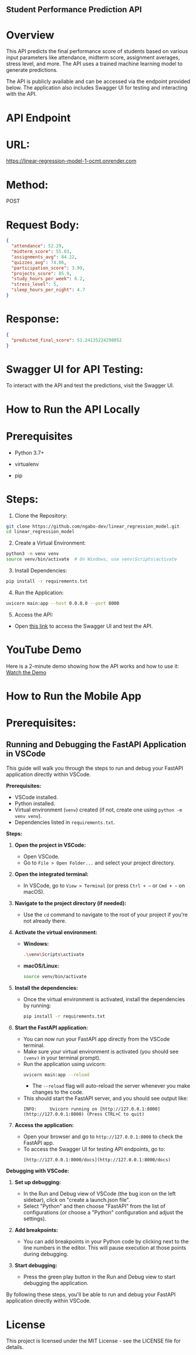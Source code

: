 ## Student Performance Prediction API


# Overview

This API predicts the final performance score of students based on various input parameters like attendance, midterm score, assignment averages, stress level, and more. The API uses a trained machine learning model to generate predictions.

The API is publicly available and can be accessed via the endpoint provided below. The application also includes Swagger UI for testing and interacting with the API.

# API Endpoint
# URL:
https://linear-regression-model-1-ocmt.onrender.com

# Method:
POST

# Request Body:
```json
{
  "attendance": 52.29,
  "midterm_score": 55.03,
  "assignments_avg": 84.22,
  "quizzes_avg": 74.06,
  "participation_score": 3.99,
  "projects_score": 85.9,
  "study_hours_per_week": 6.2,
  "stress_level": 5,
  "sleep_hours_per_night": 4.7
}   
```

# Response:

```json
{
  "predicted_final_score": 51.24135224298052
}
```

# Swagger UI for API Testing:
To interact with the API and test the predictions, visit the Swagger UI.

# How to Run the API Locally
# Prerequisites

* Python 3.7+

* virtualenv

* pip

# Steps:

1. Clone the Repository:
```bash
git clone https://github.com/ngabo-dev/linear_regression_model.git
cd linear_regression_model
```

2. Create a Virtual Environment:

```bash
python3 -m venv venv
source venv/bin/activate  # On Windows, use venv\Scripts\activate
```

3. Install Dependencies:

```bash
pip install -r requirements.txt
```
4. Run the Application:

```bash
uvicorn main:app --host 0.0.0.0 --port 8000
```

5. Access the API:

* Open [this link](https://linear-regression-model-1-ocmt.onrender.com/docs) to access the Swagger UI and test the API.


# YouTube Demo
Here is a 2-minute demo showing how the API works and how to use it:
[Watch the Demo](https://youtu.be/scfHtIz0vD4)

# How to Run the Mobile App
# Prerequisites:

## Running and Debugging the FastAPI Application in VSCode

This guide will walk you through the steps to run and debug your FastAPI application directly within VSCode.

**Prerequisites:**

* VSCode installed.
* Python installed.
* Virtual environment (`venv`) created (if not, create one using `python -m venv venv`).
* Dependencies listed in `requirements.txt`.

**Steps:**

1.  **Open the project in VSCode:**
    * Open VSCode.
    * Go to `File > Open Folder...` and select your project directory.

2.  **Open the integrated terminal:**
    * In VSCode, go to `View > Terminal` (or press `Ctrl + ~` or `Cmd + ~` on macOS).

3.  **Navigate to the project directory (if needed):**
    * Use the `cd` command to navigate to the root of your project if you're not already there.

4.  **Activate the virtual environment:**
    * **Windows:**
        ```bash
        .\venv\Scripts\activate
        ```
    * **macOS/Linux:**
        ```bash
        source venv/bin/activate
        ```

5.  **Install the dependencies:**
    * Once the virtual environment is activated, install the dependencies by running:
        ```bash
        pip install -r requirements.txt
        ```

6.  **Start the FastAPI application:**
    * You can now run your FastAPI app directly from the VSCode terminal.
    * Make sure your virtual environment is activated (you should see `(venv)` in your terminal prompt).
    * Run the application using uvicorn:
        ```bash
        uvicorn main:app --reload
        ```
        * The `--reload` flag will auto-reload the server whenever you make changes to the code.
    * This should start the FastAPI server, and you should see output like:
        ```text
        INFO:     Uvicorn running on [http://127.0.0.1:8000](http://127.0.0.1:8000) (Press CTRL+C to quit)
        ```

7.  **Access the application:**
    * Open your browser and go to `http://127.0.0.1:8000` to check the FastAPI app.
    * To access the Swagger UI for testing API endpoints, go to:
        ```text
        [http://127.0.0.1:8000/docs](http://127.0.0.1:8000/docs)
        ```

**Debugging with VSCode:**

1.  **Set up debugging:**
    * In the Run and Debug view of VSCode (the bug icon on the left sidebar), click on "create a launch.json file".
    * Select "Python" and then choose "FastAPI" from the list of configurations (or choose a "Python" configuration and adjust the settings).

2.  **Add breakpoints:**
    * You can add breakpoints in your Python code by clicking next to the line numbers in the editor. This will pause execution at those points during debugging.

3.  **Start debugging:**
    * Press the green play button in the Run and Debug view to start debugging the application.

By following these steps, you'll be able to run and debug your FastAPI application directly within VSCode.


# License
This project is licensed under the MIT License - see the LICENSE file for details.
